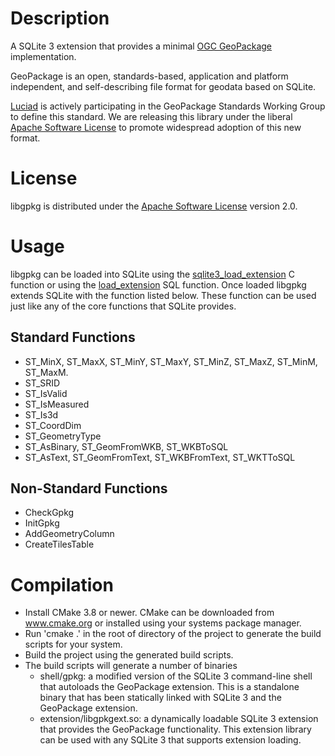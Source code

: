 # Description
A SQLite 3 extension that provides a minimal [OGC GeoPackage](http://www.ogcnetwork.net/geopackage) implementation.

GeoPackage is an open, standards-based, application and platform independent, and self-describing file format for geodata based on SQLite.

[Luciad](http://www.luciad.com) is actively participating in the GeoPackage Standards Working Group to define this standard. We are releasing this library under the liberal [Apache Software License](https://www.apache.org/licenses/LICENSE-2.0) to promote widespread adoption of this new format.

# License
libgpkg is distributed under the [Apache Software License](https://www.apache.org/licenses/LICENSE-2.0) version 2.0.

# Usage
libgpkg can be loaded into SQLite using the [sqlite3\_load\_extension](http://sqlite.org/c3ref/load_extension.html) C function or using the [load\_extension](http://sqlite.org/lang_corefunc.html#load_extension) SQL function. Once loaded libgpkg extends SQLite with the function listed below. These function can be used just like any of the core functions that SQLite provides.

## Standard Functions
- ST\_MinX, ST\_MaxX, ST\_MinY, ST\_MaxY, ST\_MinZ, ST\_MaxZ, ST\_MinM, ST\_MaxM.
- ST\_SRID
- ST\_IsValid
- ST\_IsMeasured
- ST\_Is3d
- ST\_CoordDim
- ST\_GeometryType
- ST\_AsBinary, ST\_GeomFromWKB, ST\_WKBToSQL
- ST\_AsText, ST\_GeomFromText, ST\_WKBFromText, ST\_WKTToSQL

## Non-Standard Functions
- CheckGpkg
- InitGpkg
- AddGeometryColumn
- CreateTilesTable

# Compilation

- Install CMake 3.8 or newer. CMake can be downloaded from www.cmake.org or installed using
  your systems package manager.
- Run 'cmake .' in the root of directory of the project to generate the build scripts for your system.
- Build the project using the generated build scripts.
- The build scripts will generate a number of binaries
    - shell/gpkg: a modified version of the SQLite 3 command-line shell that autoloads the GeoPackage extension. This is a standalone binary that has been statically linked with SQLite 3 and the GeoPackage extension.
    - extension/libgpkgext.so: a dynamically loadable SQLite 3 extension that provides the GeoPackage functionality. This extension library can be used with any SQLite 3 that supports extension loading.
